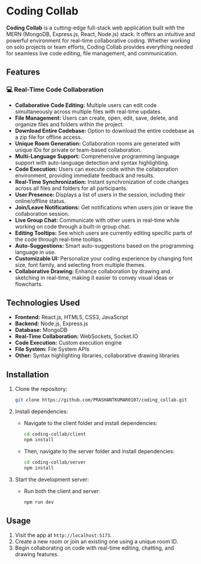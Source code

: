# Coding Collab

**Coding Collab** is a cutting-edge full-stack web application built with the MERN (MongoDB, Express.js, React, Node.js) stack. It offers an intuitive and powerful environment for real-time collaborative coding. Whether working on solo projects or team efforts, Coding Collab provides everything needed for seamless live code editing, file management, and communication.

## Features

### 💻 Real-Time Code Collaboration
- **Collaborative Code Editing:** Multiple users can edit code simultaneously across multiple files with real-time updates.
- **File Management:** Users can create, open, edit, save, delete, and organize files and folders within the project.
- **Download Entire Codebase:** Option to download the entire codebase as a zip file for offline access.
- **Unique Room Generation:** Collaboration rooms are generated with unique IDs for private or team-based collaboration.
- **Multi-Language Support:** Comprehensive programming language support with auto-language detection and syntax highlighting.
- **Code Execution:** Users can execute code within the collaboration environment, providing immediate feedback and results.
- **Real-Time Synchronization:** Instant synchronization of code changes across all files and folders for all participants.
- **User Presence:** Displays a list of users in the session, including their online/offline status.
- **Join/Leave Notifications:** Get notifications when users join or leave the collaboration session.
- **Live Group Chat:** Communicate with other users in real-time while working on code through a built-in group chat.
- **Editing Tooltips:** See which users are currently editing specific parts of the code through real-time tooltips.
- **Auto-Suggestions:** Smart auto-suggestions based on the programming language in use.
- **Customizable UI:** Personalize your coding experience by changing font size, font family, and selecting from multiple themes.
- **Collaborative Drawing:** Enhance collaboration by drawing and sketching in real-time, making it easier to convey visual ideas or flowcharts.

## Technologies Used
- **Frontend:** React.js, HTML5, CSS3, JavaScript
- **Backend:** Node.js, Express.js
- **Database:** MongoDB
- **Real-Time Collaboration:** WebSockets, Socket.IO
- **Code Execution:** Custom execution engine
- **File System:** File System APIs
- **Other:** Syntax highlighting libraries, collaborative drawing libraries

## Installation

1. Clone the repository:
    ```bash
    git clone https://github.com/PRASHANTKUMAR0107/coding_collab.git
    ```

2. Install dependencies:
    - Navigate to the client folder and install dependencies:
      ```bash
      cd coding-collab/client
      npm install
      ```
    - Then, navigate to the server folder and install dependencies:
      ```bash
      cd coding-collab/server
      npm install
      ```

3. Start the development server:
    - Run both the client and server:
      ```bash
      npm run dev
      ```

## Usage

1. Visit the app at `http://localhost:5173`.
2. Create a new room or join an existing one using a unique room ID.
3. Begin collaborating on code with real-time editing, chatting, and drawing features.



